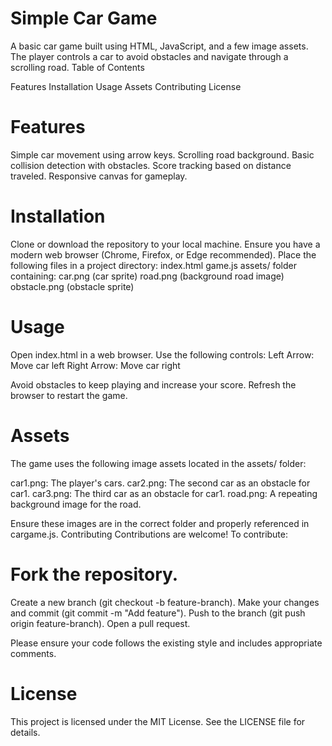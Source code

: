 # Simple Car Game
A basic car game built using HTML, JavaScript, and a few image assets. The player controls a car to avoid obstacles and navigate through a scrolling road.
Table of Contents

Features
Installation
Usage
Assets
Contributing
License

# Features

Simple car movement using arrow keys.
Scrolling road background.
Basic collision detection with obstacles.
Score tracking based on distance traveled.
Responsive canvas for gameplay.

# Installation

Clone or download the repository to your local machine.
Ensure you have a modern web browser (Chrome, Firefox, or Edge recommended).
Place the following files in a project directory:
index.html
game.js
assets/ folder containing:
car.png (car sprite)
road.png (background road image)
obstacle.png (obstacle sprite)





# Usage

Open index.html in a web browser.
Use the following controls:
Left Arrow: Move car left
Right Arrow: Move car right


Avoid obstacles to keep playing and increase your score.
Refresh the browser to restart the game.

# Assets
The game uses the following image assets located in the assets/ folder:

car1.png: The player's cars.
car2.png:  The second car as an obstacle for car1.
car3.png:  The third car as an obstacle for car1.
road.png: A repeating background image for the road.

Ensure these images are in the correct folder and properly referenced in cargame.js.
Contributing
Contributions are welcome! To contribute:

# Fork the repository.
Create a new branch (git checkout -b feature-branch).
Make your changes and commit (git commit -m "Add feature").
Push to the branch (git push origin feature-branch).
Open a pull request.

Please ensure your code follows the existing style and includes appropriate comments.
# License
This project is licensed under the MIT License. See the LICENSE file for details.
